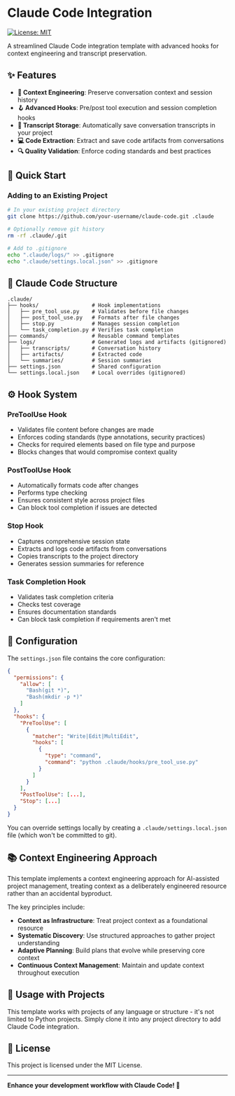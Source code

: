 # Claude Code Integration

[![License: MIT](https://img.shields.io/badge/License-MIT-yellow.svg)](https://opensource.org/licenses/MIT)

A streamlined Claude Code integration template with advanced hooks for context engineering and transcript preservation.

## ✨ Features

- **🧠 Context Engineering**: Preserve conversation context and session history
- **🪝 Advanced Hooks**: Pre/post tool execution and session completion hooks
- **📝 Transcript Storage**: Automatically save conversation transcripts in your project
- **💻 Code Extraction**: Extract and save code artifacts from conversations
- **🔍 Quality Validation**: Enforce coding standards and best practices

## 🚀 Quick Start

### Adding to an Existing Project

```bash
# In your existing project directory
git clone https://github.com/your-username/claude-code.git .claude

# Optionally remove git history
rm -rf .claude/.git

# Add to .gitignore
echo ".claude/logs/" >> .gitignore
echo ".claude/settings.local.json" >> .gitignore
```

## 📁 Claude Code Structure

```
.claude/
├── hooks/                 # Hook implementations
│   ├── pre_tool_use.py    # Validates before file changes
│   ├── post_tool_use.py   # Formats after file changes
│   ├── stop.py            # Manages session completion
│   └── task_completion.py # Verifies task completion
├── commands/              # Reusable command templates
├── logs/                  # Generated logs and artifacts (gitignored)
│   ├── transcripts/       # Conversation history
│   ├── artifacts/         # Extracted code
│   └── summaries/         # Session summaries
├── settings.json          # Shared configuration
└── settings.local.json    # Local overrides (gitignored)
```

## ⚙️ Hook System

### PreToolUse Hook
- Validates file content before changes are made
- Enforces coding standards (type annotations, security practices)
- Checks for required elements based on file type and purpose
- Blocks changes that would compromise context quality

### PostToolUse Hook
- Automatically formats code after changes
- Performs type checking
- Ensures consistent style across project files
- Can block tool completion if issues are detected

### Stop Hook
- Captures comprehensive session state
- Extracts and logs code artifacts from conversations
- Copies transcripts to the project directory
- Generates session summaries for reference

### Task Completion Hook
- Validates task completion criteria
- Checks test coverage
- Ensures documentation standards
- Can block task completion if requirements aren't met

## 🔧 Configuration

The `settings.json` file contains the core configuration:

```json
{
  "permissions": {
    "allow": [
      "Bash(git *)",
      "Bash(mkdir -p *)"
    ]
  },
  "hooks": {
    "PreToolUse": [
      {
        "matcher": "Write|Edit|MultiEdit",
        "hooks": [
          {
            "type": "command",
            "command": "python .claude/hooks/pre_tool_use.py"
          }
        ]
      }
    ],
    "PostToolUse": [...],
    "Stop": [...]
  }
}
```

You can override settings locally by creating a `.claude/settings.local.json` file (which won't be committed to git).

## 📚 Context Engineering Approach

This template implements a context engineering approach for AI-assisted project management, treating context as a deliberately engineered resource rather than an accidental byproduct.

The key principles include:
- **Context as Infrastructure**: Treat project context as a foundational resource
- **Systematic Discovery**: Use structured approaches to gather project understanding
- **Adaptive Planning**: Build plans that evolve while preserving core context
- **Continuous Context Management**: Maintain and update context throughout execution

## 🔄 Usage with Projects

This template works with projects of any language or structure - it's not limited to Python projects. Simply clone it into any project directory to add Claude Code integration.

## 📄 License

This project is licensed under the MIT License.

---

**Enhance your development workflow with Claude Code! 🚀**